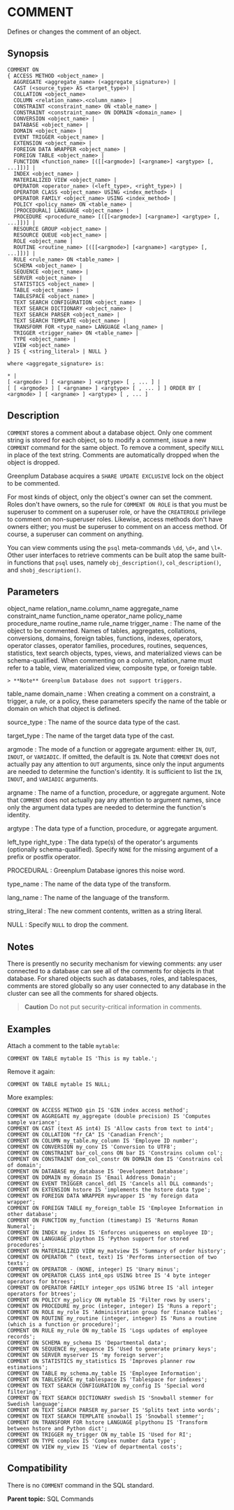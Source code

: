 # COMMENT

Defines or changes the comment of an object.

## Synopsis

``` {#sql_command_synopsis}
COMMENT ON
{ ACCESS METHOD <object_name> |
  AGGREGATE <aggregate_name> (<aggregate_signature>) |
  CAST (<source_type> AS <target_type>) |
  COLLATION <object_name>
  COLUMN <relation_name>.<column_name> |
  CONSTRAINT <constraint_name> ON <table_name> |
  CONSTRAINT <constraint_name> ON DOMAIN <domain_name> |
  CONVERSION <object_name> |
  DATABASE <object_name> |
  DOMAIN <object_name> |
  EVENT TRIGGER <object_name> |
  EXTENSION <object_name> |
  FOREIGN DATA WRAPPER <object_name> |
  FOREIGN TABLE <object_name> |
  FUNCTION <function_name> [([[<argmode>] [<argname>] <argtype> [, ...]])] |
  INDEX <object_name> |
  MATERIALIZED VIEW <object_name> |
  OPERATOR <operator_name> (<left_type>, <right_type>) |
  OPERATOR CLASS <object_name> USING <index_method> |
  OPERATOR FAMILY <object_name> USING <index_method> |
  POLICY <policy_name> ON <table_name> |
  [PROCEDURAL] LANGUAGE <object_name> |
  PROCEDURE <procedure_name> [([[<argmode>] [<argname>] <argtype> [, ...]])] |
  RESOURCE GROUP <object_name> |
  RESOURCE QUEUE <object_name> |
  ROLE <object_name |
  ROUTINE <routine_name> [([[<argmode>] [<argname>] <argtype> [, ...]])] |
  RULE <rule_name> ON <table_name> |
  SCHEMA <object_name> |
  SEQUENCE <object_name> |
  SERVER <object_name> |
  STATISTICS <object_name> |
  TABLE <object_name> |
  TABLESPACE <object_name> |
  TEXT SEARCH CONFIGURATION <object_name> |
  TEXT SEARCH DICTIONARY <object_name> |
  TEXT SEARCH PARSER <object_name> |
  TEXT SEARCH TEMPLATE <object_name> |
  TRANSFORM FOR <type_name> LANGUAGE <lang_name> |
  TRIGGER <trigger_name> ON <table_name> |
  TYPE <object_name> |
  VIEW <object_name>
} IS { <string_literal> | NULL }

where <aggregate_signature> is:

* |
[ <argmode> ] [ <argname> ] <argtype> [ , ... ] |
[ [ <argmode> ] [ <argname> ] <argtype> [ , ... ] ] ORDER BY [ <argmode> ] [ <argname> ] <argtype> [ , ... ]
```

## Description

`COMMENT` stores a comment about a database object. Only one comment string is stored for each object, so to modify a comment, issue a new `COMMENT` command for the same object. To remove a comment, specify `NULL` in place of the text string. Comments are automatically dropped when the object is dropped.

Greenplum Database acquires a `SHARE UPDATE EXCLUSIVE` lock on the object to be commented.

For most kinds of object, only the object's owner can set the comment. Roles don't have owners, so the rule for `COMMENT ON ROLE` is that you must be superuser to comment on a superuser role, or have the `CREATEROLE` privilege to comment on non-superuser roles. Likewise, access methods don't have owners either; you must be superuser to comment on an access method. Of course, a superuser can comment on anything.

You can view comments using the `psql` meta-commands `\dd`, `\d+`, and `\l+`. Other user interfaces to retrieve comments can be built atop the same built-in functions that `psql` uses, namely `obj_description()`, `col_description()`, and `shobj_description()`.

## Parameters

object_name
relation_name.column_name
aggregate_name
constraint_name
function_name
operator_name
policy_name
procedure_name
routine_name
rule_name
trigger_name
:   The name of the object to be commented. Names of tables, aggregates, collations, conversions, domains, foreign tables, functions, indexes, operators, operator classes, operator families, procedures, routines, sequences, statistics, text search objects, types, views, and materialized views can be schema-qualified. When commenting on a column, relation_name must refer to a table, view, materialized view, composite type, or foreign table.

    > **Note** Greenplum Database does not support triggers.

table_name
domain_name
:   When creating a comment on a constraint, a trigger, a rule, or a policy, these parameters specify the name of the table or domain on which that object is defined.

source_type
:   The name of the source data type of the cast.

target_type
:   The name of the target data type of the cast.

argmode
:   The mode of a function or aggregate argument: either `IN`, `OUT`, `INOUT`, or `VARIADIC`. If omitted, the default is `IN`. Note that `COMMENT` does not actually pay any attention to `OUT` arguments, since only the input arguments are needed to determine the function's identity. It is sufficient to list the `IN`, `INOUT`, and `VARIADIC` arguments.

argname
:   The name of a function, procedure, or aggregate argument. Note that `COMMENT` does not actually pay any attention to argument names, since only the argument data types are needed to determine the function's identity.

argtype
:   The data type of a function, procedure, or aggregate argument.

left_type
right_type
:   The data type(s) of the operator's arguments (optionally schema-qualified). Specify `NONE` for the missing argument of a prefix or postfix operator.

PROCEDURAL
:   Greenplum Database ignores this noise word.

type_name
:   The name of the data type of the transform.

lang_name
:   The name of the language of the transform.

string_literal
:   The new comment contents, written as a string literal.

NULL
:   Specify `NULL` to drop the comment.

## Notes

There is presently no security mechanism for viewing comments: any user connected to a database can see all of the comments for objects in that database. For shared objects such as databases, roles, and tablespaces, comments are stored globally so any user connected to any database in the cluster can see all the comments for shared objects.

> **Caution** Do not put security-critical information in comments.

## Examples

Attach a comment to the table `mytable`:

```
COMMENT ON TABLE mytable IS 'This is my table.';
```

Remove it again:

```
COMMENT ON TABLE mytable IS NULL;
```

More examples:

```
COMMENT ON ACCESS METHOD gin IS 'GIN index access method';
COMMENT ON AGGREGATE my_aggregate (double precision) IS 'Computes sample variance';
COMMENT ON CAST (text AS int4) IS 'Allow casts from text to int4';
COMMENT ON COLLATION "fr_CA" IS 'Canadian French';
COMMENT ON COLUMN my_table.my_column IS 'Employee ID number';
COMMENT ON CONVERSION my_conv IS 'Conversion to UTF8';
COMMENT ON CONSTRAINT bar_col_cons ON bar IS 'Constrains column col';
COMMENT ON CONSTRAINT dom_col_constr ON DOMAIN dom IS 'Constrains col of domain';
COMMENT ON DATABASE my_database IS 'Development Database';
COMMENT ON DOMAIN my_domain IS 'Email Address Domain';
COMMENT ON EVENT TRIGGER cancel_ddl IS 'Cancels all DLL commands';
COMMENT ON EXTENSION hstore IS 'implements the hstore data type';
COMMENT ON FOREIGN DATA WRAPPER mywrapper IS 'my foreign data wrapper';
COMMENT ON FOREIGN TABLE my_foreign_table IS 'Employee Information in other database';
COMMENT ON FUNCTION my_function (timestamp) IS 'Returns Roman Numeral';
COMMENT ON INDEX my_index IS 'Enforces uniqueness on employee ID';
COMMENT ON LANGUAGE plpython IS 'Python support for stored procedures';
COMMENT ON MATERIALIZED VIEW my_matview IS 'Summary of order history';
COMMENT ON OPERATOR ^ (text, text) IS 'Performs intersection of two texts';
COMMENT ON OPERATOR - (NONE, integer) IS 'Unary minus';
COMMENT ON OPERATOR CLASS int4_ops USING btree IS '4 byte integer operators for btrees';
COMMENT ON OPERATOR FAMILY integer_ops USING btree IS 'all integer operators for btrees';
COMMENT ON POLICY my_policy ON mytable IS 'Filter rows by users';
COMMENT ON PROCEDURE my_proc (integer, integer) IS 'Runs a report';
COMMENT ON ROLE my_role IS 'Administration group for finance tables';
COMMENT ON ROUTINE my_routine (integer, integer) IS 'Runs a routine (which is a function or procedure)';
COMMENT ON RULE my_rule ON my_table IS 'Logs updates of employee records';
COMMENT ON SCHEMA my_schema IS 'Departmental data';
COMMENT ON SEQUENCE my_sequence IS 'Used to generate primary keys';
COMMENT ON SERVER myserver IS 'my foreign server';
COMMENT ON STATISTICS my_statistics IS 'Improves planner row estimations';
COMMENT ON TABLE my_schema.my_table IS 'Employee Information';
COMMENT ON TABLESPACE my_tablespace IS 'Tablespace for indexes';
COMMENT ON TEXT SEARCH CONFIGURATION my_config IS 'Special word filtering';
COMMENT ON TEXT SEARCH DICTIONARY swedish IS 'Snowball stemmer for Swedish language';
COMMENT ON TEXT SEARCH PARSER my_parser IS 'Splits text into words';
COMMENT ON TEXT SEARCH TEMPLATE snowball IS 'Snowball stemmer';
COMMENT ON TRANSFORM FOR hstore LANGUAGE plpythonu IS 'Transform between hstore and Python dict';
COMMENT ON TRIGGER my_trigger ON my_table IS 'Used for RI';
COMMENT ON TYPE complex IS 'Complex number data type';
COMMENT ON VIEW my_view IS 'View of departmental costs';
```

## Compatibility

There is no `COMMENT` command in the SQL standard.

**Parent topic:** SQL Commands

